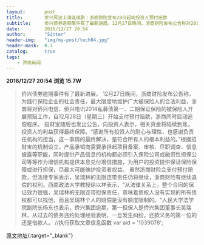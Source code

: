 ```yaml
---
layout:       post
title:        侨兴风波上演连续剧：浙商财险宣布28日起向投资人预付赔款
subtitle:     侨兴债券逾期事件有了最新进展。12月27日晚间，浙商财险发布公告称对2014私募债第一、二期保证保险的被保险人开展预赔工作。
date:         2016/12/27 20:54
author:       "Sinter"
header-img:   "img/my-post/tech04.jpg"
header-mask:  0.3
catalog:      true
tags:
    - 界面新闻
---
```


**2016/12/27 20:54**  **浏览 15.7W**

> 侨兴债券逾期事件有了最新进展。
12月27日晚间，浙商财险发布公告称，为践行保险企业的社会责任，最大限度地维护广大被保险人的合法利益，浙商将对侨兴电信、侨兴电讯2014私募债第一、二期保证保险的被保险人开展预赔工作，自12月28日（星期三）开始支付预付赔款，浙商同时启动追偿程序。
招财宝随后也发出公告，向投资人表示，相关资金将陆续到账，投资人的利益获得最终保障。“感谢所有投资人的耐心与理性，也感谢负责任机构的担当，这一事情的最终解决，是符合所有人的根本利益的。”根据招财宝的机制设立，产品承销商需要承担起项目备案、审核、尽职调查、信息披露等职能，同时提供产品信息的机构都必须引入保险公司或融资性担保公司等等作为增信机构提供本息兑付增信措施，为用户的投资提供保证保险保障或进行担保，尽最大可能维护投资者权益。
虽然浙商财险会支付预付赔款，但法律专家表示，吴瑞林的无限连带责任仍将继续，浙商财险有继续追偿的权利。西南政法大学教授徐以祥表示，“从法律关系上，整个合同的保证效力很强，吴瑞林的无限连带担保责任，意味着债权人没有实现的所有债权都可以找他，而且吴瑞林个人的赔偿是没有额度限制的。“人民大学法学院副院长杨东也表示，侨兴集团逾期，第一担保人是侨兴集团董事长吴瑞林，从过去的债务违约处理经验表明，一旦发生纠纷，还款义务的第一位的还是借款人。
	//执行获取文章信息函数
	var aid = '1039078';


[原文地址](http://www.jiemian.com/article/1039078.html){:target="_blank"}


